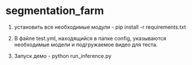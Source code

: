 # segmentation_farm

1. установить все необходимые модули - pip install -r requirements.txt

2. В файле test.yml, находящийся в папке config, указываются необходимые модели и подгружаемое видео для теста.

3. Запуск демо - python run_inference.py
